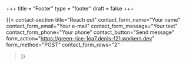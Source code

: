 +++
title =  "Footer"
type = "footer"
draft = false
+++

{{< contact-section
    title="Reach out" 
    contact_form_name="Your name"
    contact_form_email="Your e-mail"
    contact_form_message="Your text"
    contact_form_phone="Your phone"
    contact_button="Send message"
    form_action="https://green-rice-1ea7.denis-f21.workers.dev"
    form_method="POST"
    contact_form_rows="2"
>}}
<div id="message" style="margin-top:1em;"></div>


<script>
document.addEventListener("DOMContentLoaded", function () {
  const form = document.querySelector("form");
  const messageBox = document.getElementById("message");

  if (!form || !messageBox) return;

  form.addEventListener("submit", async function (e) {
    e.preventDefault();

    const name = form.querySelector("[name='full_name']").value.trim();
    const email = form.querySelector("[name='email']").value.trim();
    const phone = form.querySelector("[name='phone']").value.trim();
    const message = form.querySelector("[name='message']").value.trim();
    const secret = form.querySelector("[name='secret_field']")?.value || "";

    if (!name || !email || !message) {
      messageBox.textContent = "❗Please fill out your name, email, and message.";
      messageBox.style.color = "red";
      return;
    }

    const data = { name, email, phone, message, secret_field: secret };

    try {
      const response = await fetch(form.action, {
        method: form.method,
        headers: { "Content-Type": "application/json" },
        body: JSON.stringify(data),
      });

      const result = await response.json();
      if (result.success) {
        messageBox.textContent = "✅ Your message has been sent successfully!";
        messageBox.style.color = "green";
        form.reset();
      } else {
        messageBox.textContent = "❌ Something went wrong. Please try again.";
        messageBox.style.color = "red";
      }
    } catch {
      messageBox.textContent = "⚠️ Failed to send. Network error.";
      messageBox.style.color = "red";
    }
  });
});
</script>